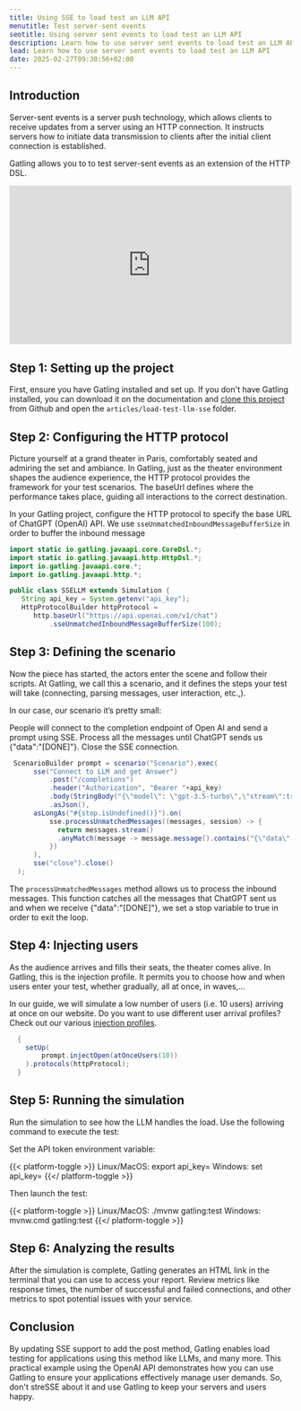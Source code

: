 ```yaml
---
title: Using SSE to load test an LLM API  
menutitle: Test server-sent events
seotitle: Using server sent events to load test an LLM API
description: Learn how to use server sent events to load test an LLM API
lead: Learn how to use server sent events to load test an LLM API
date: 2025-02-27T09:30:56+02:00
---
```


## Introduction 

Server-sent events is a server push technology, which allows clients to receive updates from a server using an HTTP connection. It instructs servers how to initiate data transmission to clients after the initial client connection is established.

Gatling allows you to to test server-sent events as an extension of the HTTP DSL. 

<div style="position: relative; overflow: hidden; max-width: 100%; padding-bottom: 56.25%; margin: 0px;"><iframe width="560" height="315" src="https://www.youtube.com/embed/dK9_73FHj8w?si=6VCZCP4aM2wZznE3" title="YouTube video player" frameborder="0" allow="accelerometer; autoplay; clipboard-write; encrypted-media; gyroscope; picture-in-picture; web-share" referrerpolicy="strict-origin-when-cross-origin" allowfullscreen="" style="position: absolute; top: 0px; left: 0px; width: 100%; height: 100%; border: none;"></iframe></div>

## Step 1: Setting up the project

First, ensure you have Gatling installed and set up. If you don't have Gatling installed, you can download it on the documentation and [clone this project](https://github.com/gatling/devrel-projects) from Github and open the `articles/load-test-llm-sse` folder.

## Step 2: Configuring the HTTP protocol

Picture yourself at a grand theater in Paris, comfortably seated and admiring the set and ambiance. In Gatling, just as the theater environment shapes the audience experience, the HTTP protocol provides the framework for your test scenarios. The baseUrl defines where the performance takes place, guiding all interactions to the correct destination.

In your Gatling project, configure the HTTP protocol to specify the base URL of ChatGPT (OpenAI) API. We use `sseUnmatchedInboundMessageBufferSize` in order to buffer the inbound message

```java
import static io.gatling.javaapi.core.CoreDsl.*;
import static io.gatling.javaapi.http.HttpDsl.*;
import io.gatling.javaapi.core.*;
import io.gatling.javaapi.http.*;

public class SSELLM extends Simulation {
   String api_key = System.getenv("api_key");
   HttpProtocolBuilder httpProtocol =
      http.baseUrl("https://api.openai.com/v1/chat")
          .sseUnmatchedInboundMessageBufferSize(100);
```
## Step 3: Defining the scenario

Now the piece has started, the actors enter the scene and follow their scripts. At Gatling, we call this a scenario, and it defines the steps your test will take (connecting, parsing messages, user interaction, etc.,).

In our case, our scenario it’s pretty small:

People will connect to the completion endpoint of Open AI and send a prompt using SSE.
Process all the messages until ChatGPT sends us {"data":"[DONE]"}.
Close the SSE connection.

```java
 ScenarioBuilder prompt = scenario("Scenario").exec(
      sse("Connect to LLM and get Answer")
          .post("/completions")
          .header("Authorization", "Bearer "+api_key)
          .body(StringBody("{\"model\": \"gpt-3.5-turbo\",\"stream\":true,\"messages\":[{\"role\":\"user\",\"content\":\"Just say HI\"}]}"))
          .asJson(),
      asLongAs("#{stop.isUndefined()}").on(
          sse.processUnmatchedMessages((messages, session) -> {
            return messages.stream()
            .anyMatch(message -> message.message().contains("{\"data\":\"[DONE]\"}")) ? session.set("stop", true) : session;        
          }) 
      ),
      sse("close").close()
  );
```

The `processUnmatchedMessages` method allows us to process the inbound messages. This function catches all the messages that ChatGPT sent us and when we receive {"data":"[DONE]"}, we set a stop variable to true in order to exit the loop.

## Step 4: Injecting users

<!--fix the writing--> As the audience arrives and fills their seats, the theater comes alive. In Gatling, this is the injection profile. It permits you to choose how and when users enter your test, whether gradually, all at once, in waves,...

In our guide, we will simulate a low number of users (i.e. 10 users) arriving at once on our website. Do you want to use different user arrival profiles? Check out our various [injection profiles](/reference/script/core/injection/#open-model).

```java
  {
    setUp(
        prompt.injectOpen(atOnceUsers(10))
    ).protocols(httpProtocol);
  }
```

## Step 5: Running the simulation

<!-- fix this section-->
Run the simulation to see how the LLM handles the load. Use the following command to execute the test:

Set the API token environment variable:

{{< platform-toggle >}}
Linux/MacOS: export api_key=<API-token-value>
Windows: set api_key=<API-token-value>
{{</ platform-toggle >}}
 
Then launch the test: 

{{< platform-toggle >}}
Linux/MacOS: ./mvnw gatling:test
Windows: mvnw.cmd gatling:test
{{</ platform-toggle >}}

## Step 6: Analyzing the results

After the simulation is complete, Gatling generates an HTML link in the terminal that you can use to access your report. Review metrics like response times, the number of successful and failed connections, and other metrics to spot potential issues with your service.

## Conclusion

By updating SSE support to add the post method, Gatling enables load testing for applications using this method like LLMs, and many more. This practical example using the OpenAI API demonstrates how you can use Gatling to ensure your applications effectively manage user demands. So, don't streSSE about it and use Gatling to keep your servers and users happy. 
